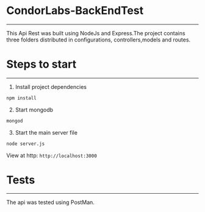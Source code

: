# CondorLabs-BackEndTest
---

This Api Rest was built using NodeJs and Express.The project contains three folders distributed in configurations, controllers,models and routes.

# Steps to start
---
1. Install project dependencies
```sh
npm install
```

2. Start mongodb
```sh
mongod
```

3. Start the main server file
```sh
node server.js
```
View at http: ```http://localhost:3000```

# Tests
---
The api was tested using PostMan.
